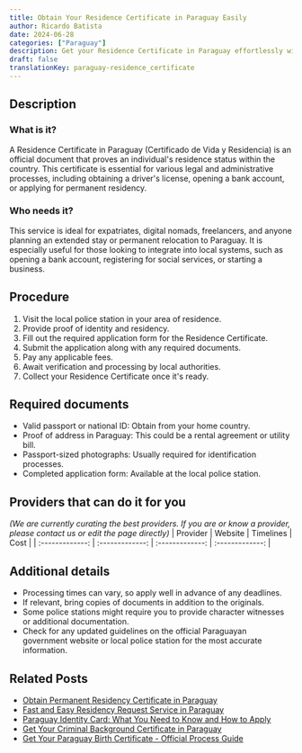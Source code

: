 ```yaml
---
title: Obtain Your Residence Certificate in Paraguay Easily
author: Ricardo Batista
date: 2024-06-28
categories: ["Paraguay"]
description: Get your Residence Certificate in Paraguay effortlessly with our guide. Follow these steps and be prepared with required documents.
draft: false
translationKey: paraguay-residence_certificate
---
```


## Description
### What is it?
A Residence Certificate in Paraguay (Certificado de Vida y Residencia) is an official document that proves an individual's residence status within the country. This certificate is essential for various legal and administrative processes, including obtaining a driver's license, opening a bank account, or applying for permanent residency.

### Who needs it?
This service is ideal for expatriates, digital nomads, freelancers, and anyone planning an extended stay or permanent relocation to Paraguay. It is especially useful for those looking to integrate into local systems, such as opening a bank account, registering for social services, or starting a business.

## Procedure

1. Visit the local police station in your area of residence.
2. Provide proof of identity and residency.
3. Fill out the required application form for the Residence Certificate.
4. Submit the application along with any required documents.
5. Pay any applicable fees.
6. Await verification and processing by local authorities.
7. Collect your Residence Certificate once it's ready.


## Required documents

- Valid passport or national ID: Obtain from your home country.
- Proof of address in Paraguay: This could be a rental agreement or utility bill.
- Passport-sized photographs: Usually required for identification processes.
- Completed application form: Available at the local police station.


## Providers that can do it for you
_(We are currently curating the best providers. If you are or know a provider, please contact us or edit the page directly)_
| Provider        |     Website     |     Timelines    |       Cost      |
| :-------------: | :-------------: |  :-------------: | :-------------: |

## Additional details

- Processing times can vary, so apply well in advance of any deadlines.
- If relevant, bring copies of documents in addition to the originals.
- Some police stations might require you to provide character witnesses or additional documentation.
- Check for any updated guidelines on the official Paraguayan government website or local police station for the most accurate information.




## Related Posts

- [Obtain Permanent Residency Certificate in Paraguay](https://tramitit.com/guides/paraguay/permanent_residency_certificate/)
- [Fast and Easy Residency Request Service in Paraguay](https://tramitit.com/guides/paraguay/residency_request/)
- [Paraguay Identity Card: What You Need to Know and How to Apply](https://tramitit.com/guides/paraguay/identity_card/)
- [Get Your Criminal Background Certificate in Paraguay](https://tramitit.com/guides/paraguay/criminal_background_certificate/)
- [Get Your Paraguay Birth Certificate - Official Process Guide](https://tramitit.com/guides/paraguay/birth_certificate/)